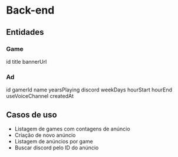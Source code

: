 # Back-end

## Entidades

### Game

id
title
bannerUrl

### Ad

id
gamerId
name
yearsPlaying
discord
weekDays
hourStart
hourEnd
useVoiceChannel
createdAt

## Casos de uso

- Listagem de games com contagens de anúncio
- Criação de novo anúncio
- Listagem de anúncios por game
- Buscar discord pelo ID do anúncio
